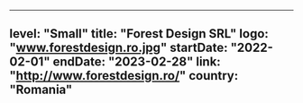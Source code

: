 
---
level: "Small"
title: "Forest Design SRL"
logo: "www.forestdesign.ro.jpg"
startDate: "2022-02-01"
endDate: "2023-02-28"
link: "http://www.forestdesign.ro/"
country: "Romania"
---

